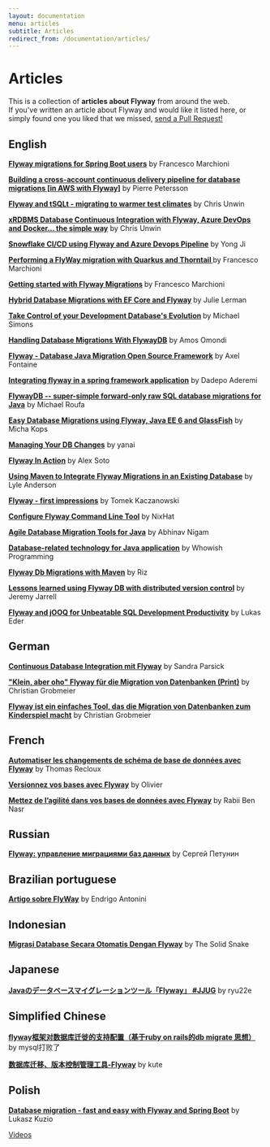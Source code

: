 ```yaml
---
layout: documentation
menu: articles
subtitle: Articles
redirect_from: /documentation/articles/
---
```

# Articles

<p>This is a collection of <strong>articles about Flyway</strong> from around the web. <br/> If you've written an article about Flyway and would like it listed here, or simply found one you liked that we missed, <a href="https://github.com/flyway/flywaydb.org">send a Pull Request!</a></p>

<h2>English</h2>

<p><strong><a href="http://www.masterspringboot.com/various/various/flyway-tutorial-for-spring-boot-users/">
Flyway migrations for Spring Boot users</a></strong> by Francesco Marchioni</p>

<p><strong><a href="https://aws.amazon.com/blogs/database/building-a-cross-account-continuous-delivery-pipeline-for-database-migrations/">
Building a cross-account continuous delivery pipeline for database migrations [in AWS with Flyway]</a></strong> by Pierre Petersson</p>

<p><strong><a href="https://chrisunwin.home.blog/2020/07/20/flyway-and-tsqlt-migrating-to-warmer-test-climates/">
Flyway and tSQLt - migrating to warmer test climates</a></strong> by Chris Unwin</p>

<p><strong><a href="https://chrisunwin.home.blog/2020/07/07/xrdbms-database-continuous-integration-with-flyway-azure-devops-and-docker-the-simple-way/">
xRDBMS Database Continuous Integration with Flyway, Azure DevOps and Docker… the simple way</a></strong> by Chris Unwin</p>

<p><strong><a href="https://community.snowflake.com/s/article/Snowflake-CI-CD-using-Flyway-and-Azure-DevOps-Pipeline-Part-1">
Snowflake CI/CD using Flyway and Azure Devops Pipeline</a></strong> by Yong Ji</p>

<p><strong><a href="http://www.mastertheboss.com/other/flyway/performing-a-flyway-migration-with-quarkus-and-thorntail">Performing a FlyWay migration with Quarkus and Thorntail </a>
</strong> by Francesco Marchioni<br/></p>

<p><strong><a href="http://www.mastertheboss.com/other/flyway/getting-started-with-flyway">Getting started with Flyway Migrations</a>
</strong> by Francesco Marchioni<br/></p>

<p><strong><a href="https://msdn.microsoft.com/magazine/mt833522">Hybrid Database Migrations with EF Core and Flyway</a>
</strong> by Julie Lerman<br/></p>

<p><strong><a href="https://info.michael-simons.eu/2016/10/31/take-control-of-your-development-databases-evolution/">
    Take Control of your Development Database's Evolution</a>
</strong> by Michael Simons<br/></p>

<p><strong><a href="https://hashnode.com/post/handling-database-migrations-with-flywaydb-cjsw00smm006r9ts2nsziq1xk">Handling 
Database Migrations With FlywayDB</a></strong> by Amos Omondi<br/></p>

<p><strong><a href="http://www.methodsandtools.com/tools/flyway.php">Flyway - Database Java Migration Open Source
    Framework</a></strong> by Axel Fontaine<br/></p>

<p><strong><a href="http://blog.trifork.com/2014/12/09/integrating-flywaydb-in-a-spring-framework-application/">Integrating flyway 
    in a spring framework application</a></strong> by Dadepo Aderemi</p>

<p><strong><a href="http://www.roufa.com/articles/flywaydb-super-simple-migrations/">FlywayDB
    -- super-simple forward-only raw SQL database migrations for Java</a></strong> by Michael Roufa</p>

<p><strong><a href="http://www.hascode.com/2013/04/easy-database-migrations-using-flyway-java-ee-6-and-glassfish/">Easy
    Database Migrations using Flyway, Java EE 6 and GlassFish</a></strong> by Micha Kops<br/></p>

<p><strong><a href="https://www.tikalk.com/posts/2011/11/06/managing-your-db-changes/">Managing Your DB
    Changes</a></strong> by yanai<br/></p>

<p><strong><a href="http://alexsotob.blogspot.com/2011/12/far-away-long-ago-glowing-dim-as-ember.html"
        >Flyway In Action</a></strong> by Alex Soto<br/></p>

<p><strong><a href="http://lwandersonmusings.blogspot.de/2012/06/using-maven-to-integrate.html">Using
    Maven to Integrate Flyway Migrations in an Existing Database</a></strong> by Lyle Anderson<br/></p>

<p><strong><a href="http://kaczanowscy.pl/tomek/2012-05/flyway-first-impressions">Flyway - first
    impressions</a></strong> by Tomek Kaczanowski<br/></p>

<p><strong><a href="http://www.nixhat.com/2011/06/configure-google-flyway-command-line-tool/">Configure
    Flyway Command Line Tool</a></strong> by NixHat<br/></p>

<p><strong><a href="http://talenticaservices.blogspot.de/2012/01/agile-database-migration-tools-for-java.html"
        >Agile Database Migration Tools for Java</a></strong> by Abhinav Nigam<br/></p>

<p><strong><a href="http://whowish-programming.blogspot.de/2011/09/database-related-technology-for-java.html"
        >Database-related technology for Java application</a></strong> by Whowish
    Programming<br/></p>

<p><strong><a href="http://rizvnn.blogspot.de/2012/10/flyway-db-migrations-with-maven.html"
        >Flyway Db Migrations with Maven</a></strong> by Riz<br/></p>

<p><strong><a href="http://www.jeremyjarrell.com/?p=24"
        >Lessons learned using Flyway DB with distributed version control</a></strong> by Jeremy Jarrell<br/></p>

<p><strong><a href="http://blog.jooq.org/2014/06/25/flyway-and-jooq-for-unbeatable-sql-development-productivity/"
        >Flyway and jOOQ for Unbeatable SQL Development Productivity</a></strong> by Lukas Eder<br/></p>

<h2>German</h2>

<p><strong><a href="https://www.sandra-parsick.de/publication/cdbi-flyway/">Continuous Database Integration mit Flyway</a></strong>
by Sandra Parsick<br/></p>

<p><strong><a
        href="http://it-republik.de/jaxenter/java-magazin-ausgaben/Cool-Tools-000518.html"
        >"Klein, aber oho" Flyway für die Migration von Datenbanken (Print)</a></strong> by Christian Grobmeier<br/>
</p>

<p><strong><a
        href="http://it-republik.de/jaxenter/artikel/Flyway-ist-ein-einfaches-Tool-das-die-Migration-von-Datenbanken-zum-Kinderspiel-macht-5422.html"
        >Flyway ist ein einfaches Tool, das die Migration von Datenbanken zum Kinderspiel macht</a></strong> by
    Christian Grobmeier<br/></p>

<h2>French</h2>

<p><strong><a
        href="http://blog.tartachuc.org/2011/07/05/automatiser-les-changements-de-schema-de-base-de-donnees-avec-flyway/"
        >Automatiser les changements de schéma de base de données avec Flyway</a></strong> by Thomas
    Recloux<br/></p>

<p><strong><a href="https://labs.alinto.com/versionnez-vos-bases-avec-flyway/"
        >Versionnez vos bases avec Flyway</a></strong> by Olivier<br/></p>

<p><strong><a href="http://blog.soat.fr/2013/04/mettez-de-lagilite-dans-vos-bases-de-donnees-avec-flyway/"
        >Mettez de l’agilité dans vos bases de données avec Flyway</a></strong> by Rabii Ben Nasr<br/></p>

<h2>Russian</h2>

<p><strong><a href="http://habrahabr.ru/post/141354/">Flyway: управление миграциями баз
    данных</a></strong> by Сергей Петунин<br/></p>

<h2>Brazilian portuguese</h2>

<p><strong><a href="http://blog.endrigoantonini.com.br/2014/06/17/artigo-sobre-flyway/">Artigo sobre FlyWay</a></strong> by Endrigo Antonini</p>

<h2>Indonesian</h2>

<p><strong><a href="http://thesolidsnake.wordpress.com/2012/11/17/migrasi-database-secara-otomatis-dengan-flyway/">Migrasi
    Database Secara Otomatis Dengan Flyway</a></strong> by The Solid Snake<br/></p>

<h2>Japanese</h2>

<p><strong><a href="http://blog.livedoor.jp/ryu22e/archives/65722084.html">Javaのデータベースマイグレーションツール「Flyway」 #JJUG</a></strong>
    by ryu22e</p>

<h2>Simplified Chinese</h2>

<p><strong><a href="http://blog.csdn.net/sd4000784/article/details/8516597">flyway框架对数据库迁徙的支持配置（基于ruby on rails的db
    migrate 思想）</a></strong> by mysql打败了</p>
    
<p><strong><a href="http://bailong139.blog.163.com/blog/static/207238100201411211280113/">数据库迁移、版本控制管理工具-Flyway</a></strong> by kute</p>

<h2>Polish</h2>

<p><strong><a href="https://www.lukaszkuzio.pl/2017/04/database-migration-fast-and-easy-with-flyway-and-spring-boot/">
    Database migration - fast and easy with Flyway and Spring Boot</a></strong> by Lukasz Kuzio</p>

<p class="next-steps">
    <a class="btn btn-primary" href="/documentation/learnmore/videos">Videos <i class="fa fa-arrow-right"></i></a>
</p>
